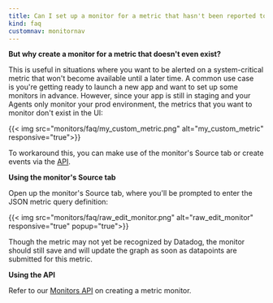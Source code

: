 ```yaml
---
title: Can I set up a monitor for a metric that hasn't been reported to Datadog yet?
kind: faq
customnav: monitornav
---
```


**But why create a monitor for a metric that doesn't even exist?**

This is useful in situations where you want to be alerted on a system-critical metric that won't become available until a later time. A common use case is you're getting ready to launch a new app and want to set up some monitors in advance. However, since your app is still in staging and your Agents only monitor your prod environment, the metrics that you want to monitor don't exist in the UI:

{{< img src="monitors/faq/my_custom_metric.png" alt="my_custom_metric" responsive="true">}}

To workaround this, you can make use of the monitor's Source tab or create events via the [API](/api).

**Using the monitor's Source tab**

Open up the monitor's Source tab, where you'll be prompted to enter the JSON metric query definition:

{{< img src="monitors/faq/raw_edit_monitor.png" alt="raw_edit_monitor" responsive="true" popup="true">}}

Though the metric may not yet be recognized by Datadog, the monitor should still save and will update the graph as soon as datapoints are submitted for this metric.  

**Using the API**

Refer to our [Monitors API](/api/#monitors) on creating a metric monitor.